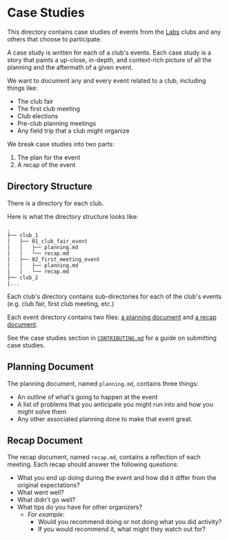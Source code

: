# Case Studies

This directory contains case studies of events from the
[Labs](../meta/labs) clubs and any others that choose to participate.

A case study is written for each of a club's events. Each case study is a story
that paints a up-close, in-depth, and context-rich picture of all the planning
and the aftermath of a given event.

We want to document any and every event related to a club, including things
like:

- The club fair
- The first club meeting
- Club elections
- Pre-club planning meetings
- Any field trip that a club might organize

We break case studies into two parts:

1. The plan for the event
2. A recap of the event

## Directory Structure

There is a directory for each club.

Here is what the directory structure looks like:

```
.
├── club_1
|   ├── 01_club_fair_event
|   |   ├── planning.md
|   |   └── recap.md
|   ├── 02_first_meeting_event
|   |   ├── planning.md
|   |   └── recap.md
├── club_2
|...
```

Each club's directory contains sub-directories for each of the club's events
(e.g. club fair, first club meeting, etc.)

Each event directory contains two files:
[a planning document](#planning-document) and
[a recap document](#recap-document).

See the case studies section in
[`CONTRIBUTING.md`](../CONTRIBUTING.md#contributing-case-studies)
for a guide on submitting case studies.

## Planning Document

The planning document, named `planning.md`, contains three things:  

- An outline of what's going to happen at the event
- A list of problems that you anticipate you might run into and how you might
  solve them
- Any other associated planning done to make that event great.

## Recap Document

The recap document, named `recap.md`, contains a reflection of each meeting.
Each recap should answer the following questions:

- What you end up doing during the event and how did it differ from the original
  expectations?
- What went well?
- What didn't go well?
- What tips do you have for other organizers?
  - _For example:_
    - Would you recommend doing or not doing what you did activity?
    - If you would recommend it, what might they watch out for?
